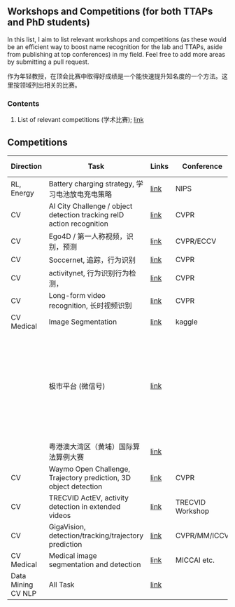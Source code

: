 ## Workshops and Competitions (for both TTAPs and PhD students)

In this list, I aim to list relevant workshops and competitions (as these would be an efficient way to boost name recognition for the lab and TTAPs, aside from publishing at top conferences) in my field. Feel free to add more areas by submitting a pull request.

作为年轻教授，在顶会比赛中取得好成绩是一个能快速提升知名度的一个方法。这里按领域列出相关的比赛。


### Contents
1. List of relevant competitions (学术比赛); [link](#competitions)


## Competitions

| Direction          | Task                                                          | Links                                                                     | Conference         | Start Date                                 | DDL | Meeting Date |
|----------------|-----------------------------------------------------------------------|----------------------------------------------------------------------------|------------------|------------------------------------------|----------|----------|
| RL, Energy | Battery charging strategy, 学习电池放电充电策略                                                  | [link](https://www.aicrowd.com/challenges/neurips-2022-citylearn-challenge)        | NIPS             |                                   07/08 | 10/31 | December     |
| CV             | AI City Challenge / object detection tracking reID action recognition | [link](https://www.aicitychallenge.org/)                                           | CVPR             | March                                      | April      |          |
| CV             | Ego4D / 第一人称视频，识别，预测                                      | [link](https://ego4d-data.org/docs/challenge/)                                     | CVPR/ECCV        |                                          |          |          |
| CV             | Soccernet, 追踪，行为识别                                             | [link](https://www.soccer-net.org/challenges/2022)                                 | CVPR             | March                                      | June      |          |
| CV             | activitynet, 行为识别行为检测，                                       | [link](http://activity-net.org/)                                                   | CVPR             | March                                      | June      |          |
| CV             | Long-form video recognition, 长时视频识别                             | [link](https://sites.google.com/view/loveucvpr22)                                  | CVPR             | April                                      | June      |          |
| CV Medical     | Image Segmentation                                                    | [link](https://www.kaggle.com/competitions/uw-madison-gi-tract-image-segmentation) | kaggle           |                                          |          |          |
|                | 极市平台 (微信号)                                                     | [link](https://www.cvmart.net/list/CCBR2022)                                       |                  | 有国内大学老师当评审嘉宾, 可以让学生参加 |          |          |
|                | 粤港澳大湾区（黄埔）国际算法算例大赛                                  | [link](https://iacc.pazhoulab-huangpu.com/)                                        |                  |                                          |          |          |
| CV             | Waymo Open Challenge, Trajectory prediction, 3D object detection      | [link](https://waymo.com/open/challenges/)                                         | CVPR             |                                          | May     |          |
| CV             | TRECVID ActEV, activity detection in extended videos                  | [link](https://actev.nist.gov/)                                                    | TRECVID Workshop |                                          | October     | November     |
| CV             | GigaVision, detection/tracking/trajectory prediction                  | [link](https://gigavision.cn/?nav=home&type=nav)                                   | CVPR/MM/ICCV     |                                          |          |          |
| CV Medical            | Medical image segmentation and detection                  | [link](https://grand-challenge.org/challenges/)                                   | MICCAI etc.    |                                          |          |          |
|  Data Mining CV NLP           | All Task                  | [link](https://comphub.notion.site/comphub/CompHub-c353e310c8f84846ace87a13221637e8)                                   |     |                                          |          |          |
